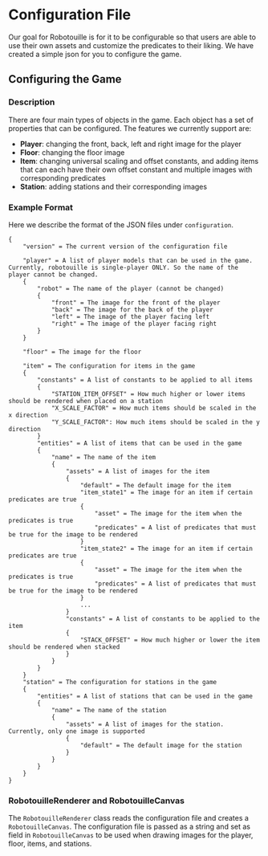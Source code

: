 # Configuration File

Our goal for Robotouille is for it to be configurable so that users are able to use their own assets and customize the predicates to their liking. We have created a simple json for you to configure the game.

## Configuring the Game

### Description

There are four main types of objects in the game. Each object has a set of properties that can be configured. The features we currently support are:

- **Player**: changing the front, back, left and right image for the player
- **Floor**: changing the floor image
- **Item**: changing universal scaling and offset constants, and adding items that can each have their own offset constant and multiple images with corresponding predicates
- **Station**: adding stations and their corresponding images

### Example Format

Here we describe the format of the JSON files under ```configuration```.

```
{
    "version" = The current version of the configuration file

    "player" = A list of player models that can be used in the game. Currently, robotouille is single-player ONLY. So the name of the player cannot be changed. 
    {
        "robot" = The name of the player (cannot be changed)
        {
            "front" = The image for the front of the player
            "back" = The image for the back of the player
            "left" = The image of the player facing left
            "right" = The image of the player facing right
        }
    }

    "floor" = The image for the floor

    "item" = The configuration for items in the game
    {
        "constants" = A list of constants to be applied to all items
        {
            "STATION_ITEM_OFFSET" = How much higher or lower items should be rendered when placed on a station
            "X_SCALE_FACTOR" = How much items should be scaled in the x direction
            "Y_SCALE_FACTOR": How much items should be scaled in the y direction
        }
        "entities" = A list of items that can be used in the game
        {
            "name" = The name of the item
            {
                "assets" = A list of images for the item
                {
                    "default" = The default image for the item
                    "item_state1" = The image for an item if certain predicates are true
                    {
                        "asset" = The image for the item when the predicates is true
                        "predicates" = A list of predicates that must be true for the image to be rendered
                    }
                    "item_state2" = The image for an item if certain predicates are true
                    {
                        "asset" = The image for the item when the predicates is true
                        "predicates" = A list of predicates that must be true for the image to be rendered
                    }
                    ...
                }
                "constants" = A list of constants to be applied to the item
                {
                    "STACK_OFFSET" = How much higher or lower the item should be rendered when stacked
                }
            }
        }
    }
    "station" = The configuration for stations in the game
    {
        "entities" = A list of stations that can be used in the game
        {
            "name" = The name of the station
            {
                "assets" = A list of images for the station. Currently, only one image is supported
                {
                    "default" = The default image for the station
                }
            }
        }
    }
}
```

### RobotouilleRenderer and RobotouilleCanvas

The ```RobotouilleRenderer``` class reads the configuration file and creates a ```RobotouilleCanvas```. The configuration file is passed as a string and set as field in ```RobotouilleCanvas``` to be used when drawing images for the player, floor, items, and stations. 